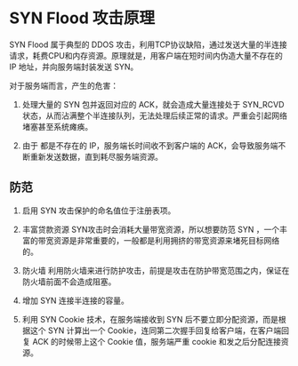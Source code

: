 # SYN Flood 攻击原理

SYN Flood 属于典型的 DDOS 攻击，利用TCP协议缺陷，通过发送大量的半连接请求，耗费CPU和内存资源。原理就是，用客户端在短时间内伪造大量不存在的 IP 地址，并向服务端封装发送 SYN。


对于服务端而言，产生的危害：
1. 处理大量的 SYN 包并返回对应的 ACK，就会造成大量连接处于 SYN_RCVD 状态，从而沾满整个半连接队列，无法处理后续正常的请求。严重会引起网络堵塞甚至系统瘫痪。

2. 由于 都是不存在的 IP，服务端长时间收不到客户端的 ACK，会导致服务端不断重新发送数据，直到耗尽服务端资源。



## 防范
1. 启用 SYN 攻击保护的命名值位于注册表项。

2. 丰富贷款资源
SYN攻击时会消耗大量带宽资源，所以想要防范 SYN ，一个丰富的带宽资源是非常重要的，一般都是利用拥挤的带宽资源来堵死目标网络的。


3. 防火墙
利用防火墙来进行防护攻击，前提是攻击在防护带宽范围之内，保证在防火墙前面不会造成阻塞。



4. 增加 SYN 连接半连接的容量。

5. 利用 SYN Cookie 技术，在服务端接收到 SYN 后不要立即分配资源，而是根据这个 SYN 计算出一个 Cookie，连同第二次握手回复给客户端，在客户端回复 ACK 的时候带上这个 Cookie 值，服务端严重 cookie 和发之后分配连接资源。

